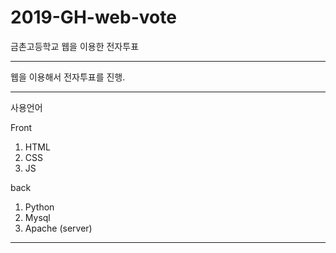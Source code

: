 # 2019-GH-web-vote
금촌고등학교 웹을 이용한 전자투표

*****

 웹을 이용해서 전자투표를 진행.


*****
사용언어

Front
1. HTML
2. CSS
3. JS

back
1. Python
2. Mysql
3. Apache (server)

*****

